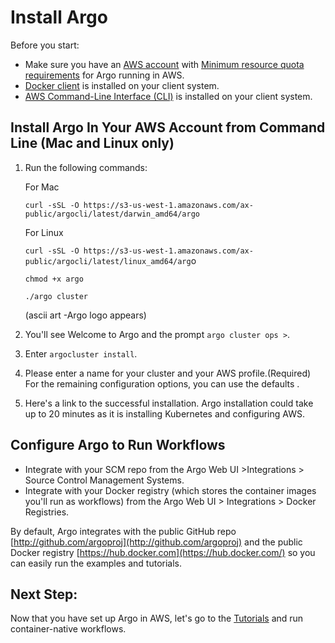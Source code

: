 # Install Argo

Before you start:

*   Make sure you have an [AWS account](https://aws.amazon.com/premiumsupport/knowledge-center/create-and-activate-aws-account/) with [Minimum resource quota requirements](../d_more_information/faqs.htm#MinResourceType4AWS) for Argo running in AWS.
*   [Docker client](https://docs.docker.com/engine/installation/) is installed on your client system.
*   [AWS Command-Line Interface (CLI)](http://docs.aws.amazon.com/cli/latest/userguide/installing.html) is installed on your client system.

## Install Argo In Your AWS Account from Command Line (Mac and Linux only)

1.  Run the following commands:

    For Mac

    `curl -sSL -O https://s3-us-west-1.amazonaws.com/ax-public/argocli/latest/darwin_amd64/argo`

    For Linux

    `curl -sSL -O https://s3-us-west-1.amazonaws.com/ax-public/argocli/latest/linux_amd64/arg`o

    `chmod +x argo`

    `./argo cluster`

    (ascii art -Argo logo appears)

2.  You'll see Welcome to Argo and the prompt `argo cluster ops >`.
3.  Enter `argocluster install`.
4.  Please enter a name for your cluster and your AWS profile.(Required) For the remaining configuration options, you can use the defaults .
5.  Here's a link to the successful installation. Argo installation could take up to 20 minutes as it is installing Kubernetes and configuring AWS.

## Configure Argo to Run Workflows

*   Integrate with your SCM repo from the Argo Web UI >Integrations > Source Control Management Systems.
*   Integrate with your Docker registry (which stores the container images you'll run as workflows) from the Argo Web UI > Integrations > Docker Registries.

By default, Argo integrates with the public GitHub repo [http://github.com/argoproj](http://github.com/argoproj) and the public Docker registry [https://hub.docker.com](https://hub.docker.com/) so you can easily run the examples and tutorials.

## Next Step:

Now that you have set up Argo in AWS, let's go to the [Tutorials](#/docs;doc=%2Fyaml%2Fusing_the_yaml_dsl.md) and run container-native workflows.
